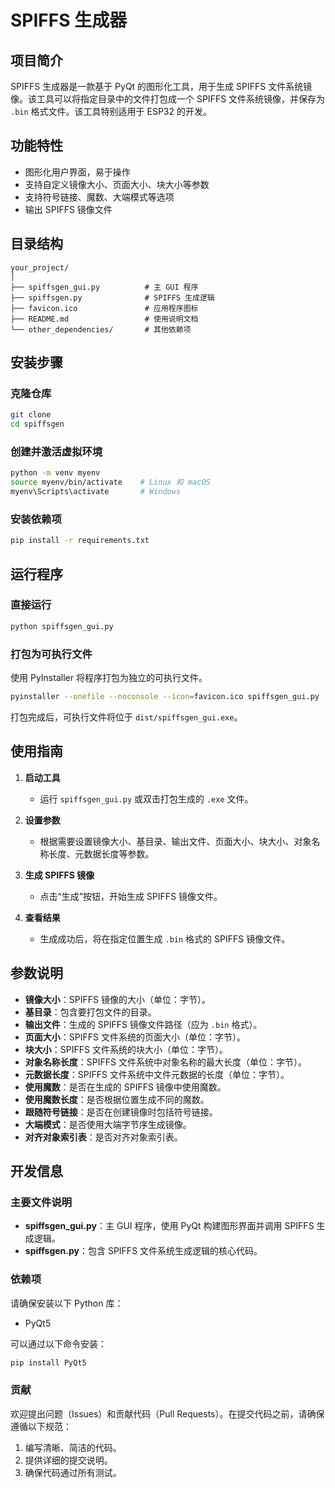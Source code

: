 # SPIFFS 生成器

## 项目简介

SPIFFS 生成器是一款基于 PyQt 的图形化工具，用于生成 SPIFFS 文件系统镜像。该工具可以将指定目录中的文件打包成一个 SPIFFS 文件系统镜像，并保存为 `.bin` 格式文件。该工具特别适用于 ESP32 的开发。

## 功能特性

- 图形化用户界面，易于操作
- 支持自定义镜像大小、页面大小、块大小等参数
- 支持符号链接、魔数、大端模式等选项
- 输出 SPIFFS 镜像文件

## 目录结构

```
your_project/
│
├── spiffsgen_gui.py          # 主 GUI 程序
├── spiffsgen.py              # SPIFFS 生成逻辑
├── favicon.ico               # 应用程序图标
├── README.md                 # 使用说明文档
└── other_dependencies/       # 其他依赖项
```

## 安装步骤

### 克隆仓库

```bash
git clone
cd spiffsgen
```

### 创建并激活虚拟环境

```bash
python -m venv myenv
source myenv/bin/activate    # Linux 和 macOS
myenv\Scripts\activate       # Windows
```

### 安装依赖项

```bash
pip install -r requirements.txt
```

## 运行程序

### 直接运行

```bash
python spiffsgen_gui.py
```

### 打包为可执行文件

使用 PyInstaller 将程序打包为独立的可执行文件。

```bash
pyinstaller --onefile --noconsole --icon=favicon.ico spiffsgen_gui.py
```

打包完成后，可执行文件将位于 `dist/spiffsgen_gui.exe`。

## 使用指南

1. **启动工具**
   - 运行 `spiffsgen_gui.py` 或双击打包生成的 `.exe` 文件。

2. **设置参数**
   - 根据需要设置镜像大小、基目录、输出文件、页面大小、块大小、对象名称长度、元数据长度等参数。

3. **生成 SPIFFS 镜像**
   - 点击“生成”按钮，开始生成 SPIFFS 镜像文件。

4. **查看结果**
   - 生成成功后，将在指定位置生成 `.bin` 格式的 SPIFFS 镜像文件。

## 参数说明

- **镜像大小**：SPIFFS 镜像的大小（单位：字节）。
- **基目录**：包含要打包文件的目录。
- **输出文件**：生成的 SPIFFS 镜像文件路径（应为 `.bin` 格式）。
- **页面大小**：SPIFFS 文件系统的页面大小（单位：字节）。
- **块大小**：SPIFFS 文件系统的块大小（单位：字节）。
- **对象名称长度**：SPIFFS 文件系统中对象名称的最大长度（单位：字节）。
- **元数据长度**：SPIFFS 文件系统中文件元数据的长度（单位：字节）。
- **使用魔数**：是否在生成的 SPIFFS 镜像中使用魔数。
- **使用魔数长度**：是否根据位置生成不同的魔数。
- **跟随符号链接**：是否在创建镜像时包括符号链接。
- **大端模式**：是否使用大端字节序生成镜像。
- **对齐对象索引表**：是否对齐对象索引表。

## 开发信息

### 主要文件说明

- **spiffsgen_gui.py**：主 GUI 程序，使用 PyQt 构建图形界面并调用 SPIFFS 生成逻辑。
- **spiffsgen.py**：包含 SPIFFS 文件系统生成逻辑的核心代码。

### 依赖项

请确保安装以下 Python 库：

- PyQt5

可以通过以下命令安装：

```bash
pip install PyQt5
```

### 贡献

欢迎提出问题（Issues）和贡献代码（Pull Requests）。在提交代码之前，请确保遵循以下规范：

1. 编写清晰、简洁的代码。
2. 提供详细的提交说明。
3. 确保代码通过所有测试。

